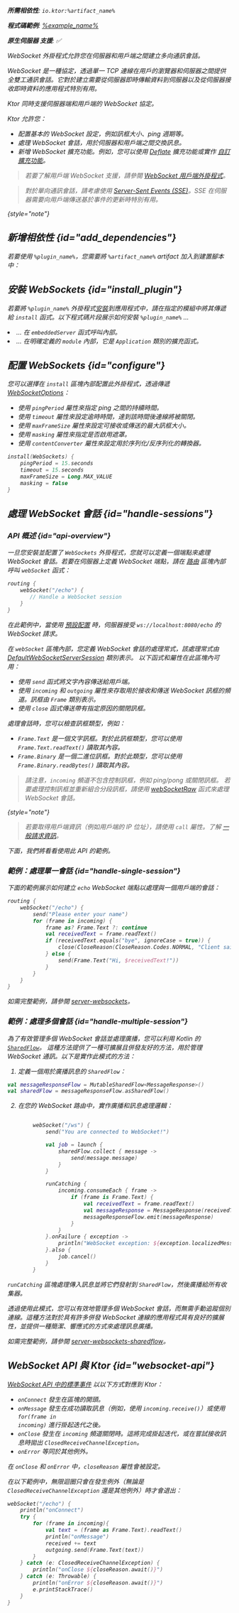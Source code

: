 [//]: # (title: Ktor 伺服器中的 WebSocket)

<show-structure for="chapter" depth="2"/>
<primary-label ref="server-plugin"/>

<var name="plugin_name" value="WebSockets"/>
<var name="package_name" value="io.ktor.server.websocket"/>
<var name="artifact_name" value="ktor-server-websockets"/>

<tldr>
<p>
<b>所需相依性</b>: <code>io.ktor:%artifact_name%</code>
</p>
<var name="example_name" value="server-websockets"/>
<p>
    <b>程式碼範例</b>:
    <a href="https://github.com/ktorio/ktor-documentation/tree/%ktor_version%/codeSnippets/snippets/%example_name%">
        %example_name%
    </a>
</p>
<p>
    <b><Links href="/ktor/server-native" summary="Ktor 支援 Kotlin/Native 並允許您在沒有額外執行時或虛擬機器的情況下執行伺服器。">原生伺服器</Links> 支援</b>: ✅
</p>
</tldr>

<link-summary>
WebSocket 外掛程式允許您在伺服器和用戶端之間建立多向通訊會話。
</link-summary>

<snippet id="websockets-description">

WebSocket 是一種協定，透過單一 TCP 連線在用戶的瀏覽器和伺服器之間提供全雙工通訊會話。它對於建立需要從伺服器即時傳輸資料到伺服器以及從伺服器接收即時資料的應用程式特別有用。

Ktor 同時支援伺服器端和用戶端的 WebSocket 協定。

</snippet>

Ktor 允許您：

* 配置基本的 WebSocket 設定，例如訊框大小、ping 週期等。
* 處理 WebSocket 會話，用於伺服器和用戶端之間交換訊息。
* 新增 WebSocket 擴充功能。例如，您可以使用 [Deflate](server-websocket-deflate.md) 擴充功能或實作 [自訂擴充功能](server-websocket-extensions.md)。

> 若要了解用戶端 WebSocket 支援，請參閱 [WebSocket 用戶端外掛程式](client-websockets.topic)。

> 對於單向通訊會話，請考慮使用 [Server-Sent Events (SSE)](server-server-sent-events.topic)。SSE 在伺服器需要向用戶端傳送基於事件的更新時特別有用。
>
{style="note"}

## 新增相依性 {id="add_dependencies"}

<p>
    若要使用 <code>%plugin_name%</code>，您需要將 <code>%artifact_name%</code> artifact 加入到建置腳本中：
</p>
<Tabs group="languages">
    <TabItem title="Gradle (Kotlin)" group-key="kotlin">
        <code-block lang="Kotlin" code="            implementation(&quot;io.ktor:%artifact_name%:$ktor_version&quot;)"/>
    </TabItem>
    <TabItem title="Gradle (Groovy)" group-key="groovy">
        <code-block lang="Groovy" code="            implementation &quot;io.ktor:%artifact_name%:$ktor_version&quot;"/>
    </TabItem>
    <TabItem title="Maven" group-key="maven">
        <code-block lang="XML" code="            &lt;dependency&gt;&#10;                &lt;groupId&gt;io.ktor&lt;/groupId&gt;&#10;                &lt;artifactId&gt;%artifact_name%-jvm&lt;/artifactId&gt;&#10;                &lt;version&gt;${ktor_version}&lt;/version&gt;&#10;            &lt;/dependency&gt;"/>
    </TabItem>
</Tabs>

## 安裝 WebSockets {id="install_plugin"}

<p>
    若要將 <code>%plugin_name%</code> 外掛程式<a href="#install">安裝</a>到應用程式中，請在指定的<Links href="/ktor/server-modules" summary="模組允許您透過分組路由來組織應用程式。">模組</Links>中將其傳遞給 <code>install</code> 函式。以下程式碼片段展示如何安裝 <code>%plugin_name%</code> ...
</p>
<list>
    <li>
        ... 在 <code>embeddedServer</code> 函式呼叫內部。
    </li>
    <li>
        ... 在明確定義的 <code>module</code> 內部，它是 <code>Application</code> 類別的擴充函式。
    </li>
</list>
<Tabs>
    <TabItem title="embeddedServer">
        <code-block lang="kotlin" code="            import io.ktor.server.engine.*&#10;            import io.ktor.server.netty.*&#10;            import io.ktor.server.application.*&#10;            import %package_name%.*&#10;&#10;            fun main() {&#10;                embeddedServer(Netty, port = 8080) {&#10;                    install(%plugin_name%)&#10;                    // ...&#10;                }.start(wait = true)&#10;            }"/>
    </TabItem>
    <TabItem title="module">
        <code-block lang="kotlin" code="            import io.ktor.server.application.*&#10;            import %package_name%.*&#10;            // ...&#10;            fun Application.module() {&#10;                install(%plugin_name%)&#10;                // ...&#10;            }"/>
    </TabItem>
</Tabs>

## 配置 WebSockets {id="configure"}

您可以選擇在 <code>install</code> 區塊內部配置此外掛程式，透過傳遞 [WebSocketOptions](https://api.ktor.io/ktor-server/ktor-server-plugins/ktor-server-websockets/io.ktor.server.websocket/-web-sockets/-web-socket-options/index.html)：

* 使用 <code>pingPeriod</code> 屬性來指定 ping 之間的持續時間。
* 使用 <code>timeout</code> 屬性來設定逾時時間，達到該時間後連線將被關閉。
* 使用 <code>maxFrameSize</code> 屬性來設定可接收或傳送的最大訊框大小。
* 使用 <code>masking</code> 屬性來指定是否啟用遮罩。
* 使用 <code>contentConverter</code> 屬性來設定用於序列化/反序列化的轉換器。

```kotlin
install(WebSockets) {
    pingPeriod = 15.seconds
    timeout = 15.seconds
    maxFrameSize = Long.MAX_VALUE
    masking = false
}
```

## 處理 WebSocket 會話 {id="handle-sessions"}

### API 概述 {id="api-overview"}

一旦您安裝並配置了 <code>WebSockets</code> 外掛程式，您就可以定義一個端點來處理 WebSocket 會話。若要在伺服器上定義 WebSocket 端點，請在 [路由](server-routing.md#define_route) 區塊內部呼叫 <code>webSocket</code> 函式：

```kotlin
routing { 
    webSocket("/echo") {
       // Handle a WebSocket session
    }
}
```

在此範例中，當使用 [預設配置](server-configuration-file.topic) 時，伺服器接受 <code>ws://localhost:8080/echo</code> 的 WebSocket 請求。

在 <code>webSocket</code> 區塊內部，您定義 WebSocket 會話的處理常式，該處理常式由 [DefaultWebSocketServerSession](https://api.ktor.io/ktor-server/ktor-server-plugins/ktor-server-websockets/io.ktor.server.websocket/-default-web-socket-server-session/index.html) 類別表示。
以下函式和屬性在此區塊內可用：

* 使用 <code>send</code> 函式將文字內容傳送給用戶端。
* 使用 <code>incoming</code> 和 <code>outgoing</code> 屬性來存取用於接收和傳送 WebSocket 訊框的頻道。訊框由 <code>Frame</code> 類別表示。
* 使用 <code>close</code> 函式傳送帶有指定原因的關閉訊框。

處理會話時，您可以檢查訊框類型，例如：

* <code>Frame.Text</code> 是一個文字訊框。對於此訊框類型，您可以使用 <code>Frame.Text.readText()</code> 讀取其內容。
* <code>Frame.Binary</code> 是一個二進位訊框。對於此類型，您可以使用 <code>Frame.Binary.readBytes()</code> 讀取其內容。

> 請注意，<code>incoming</code> 頻道不包含控制訊框，例如 ping/pong 或關閉訊框。
> 若要處理控制訊框並重新組合分段訊框，請使用 [webSocketRaw](https://api.ktor.io/ktor-server/ktor-server-plugins/ktor-server-websockets/io.ktor.server.websocket/web-socket-raw.html) 函式來處理 WebSocket 會話。
>
{style="note"}

> 若要取得用戶端資訊（例如用戶端的 IP 位址），請使用 <code>call</code> 屬性。了解 [一般請求資訊](server-requests.md#request_information)。

下面，我們將看看使用此 API 的範例。

### 範例：處理單一會話 {id="handle-single-session"}

下面的範例展示如何建立 <code>echo</code> WebSocket 端點以處理與一個用戶端的會話：

```kotlin
routing {
    webSocket("/echo") {
        send("Please enter your name")
        for (frame in incoming) {
            frame as? Frame.Text ?: continue
            val receivedText = frame.readText()
            if (receivedText.equals("bye", ignoreCase = true)) {
                close(CloseReason(CloseReason.Codes.NORMAL, "Client said BYE"))
            } else {
                send(Frame.Text("Hi, $receivedText!"))
            }
        }
    }
}
```

如需完整範例，請參閱 [server-websockets](https://github.com/ktorio/ktor-documentation/tree/%ktor_version%/codeSnippets/snippets/server-websockets)。

### 範例：處理多個會話 {id="handle-multiple-session"}

為了有效管理多個 WebSocket 會話並處理廣播，您可以利用 Kotlin 的 [`SharedFlow`](https://kotlinlang.org/api/kotlinx.coroutines/kotlinx-coroutines-core/kotlinx.coroutines.flow/-shared-flow/)。
這種方法提供了一種可擴展且併發友好的方法，用於管理 WebSocket 通訊。以下是實作此模式的方法：

1. 定義一個用於廣播訊息的 <code>SharedFlow</code>：

```kotlin
val messageResponseFlow = MutableSharedFlow<MessageResponse>()
val sharedFlow = messageResponseFlow.asSharedFlow()
```

2. 在您的 WebSocket 路由中，實作廣播和訊息處理邏輯：

```kotlin

        webSocket("/ws") {
            send("You are connected to WebSocket!")

            val job = launch {
                sharedFlow.collect { message ->
                    send(message.message)
                }
            }

            runCatching {
                incoming.consumeEach { frame ->
                    if (frame is Frame.Text) {
                        val receivedText = frame.readText()
                        val messageResponse = MessageResponse(receivedText)
                        messageResponseFlow.emit(messageResponse)
                    }
                }
            }.onFailure { exception ->
                println("WebSocket exception: ${exception.localizedMessage}")
            }.also {
                job.cancel()
            }
        }
```

<code>runCatching</code> 區塊處理傳入訊息並將它們發射到 <code>SharedFlow</code>，然後廣播給所有收集器。

透過使用此模式，您可以有效地管理多個 WebSocket 會話，而無需手動追蹤個別連線。這種方法對於具有許多併發 WebSocket 連線的應用程式具有良好的擴展性，並提供一種簡潔、響應式的方式來處理訊息廣播。

如需完整範例，請參閱 [server-websockets-sharedflow](https://github.com/ktorio/ktor-documentation/tree/%ktor_version%/codeSnippets/snippets/server-websockets-sharedflow)。

## WebSocket API 與 Ktor {id="websocket-api"}

[WebSocket API 中的標準事件](https://developer.mozilla.org/en-US/docs/Web/API/WebSockets_API) 以以下方式對應到 Ktor：

* <code>onConnect</code> 發生在區塊的開頭。
* <code>onMessage</code> 發生在成功讀取訊息（例如，使用 <code>incoming.receive()</code>）或使用 <code>for(frame in incoming)</code> 進行掛起迭代之後。
* <code>onClose</code> 發生在 <code>incoming</code> 頻道關閉時。這將完成掛起迭代，或在嘗試接收訊息時拋出 <code>ClosedReceiveChannelException</code>。
* <code>onError</code> 等同於其他例外。

在 <code>onClose</code> 和 <code>onError</code> 中，<code>closeReason</code> 屬性會被設定。

在以下範例中，無限迴圈只會在發生例外（無論是 <code>ClosedReceiveChannelException</code> 還是其他例外）時才會退出：

```kotlin
webSocket("/echo") {
    println("onConnect")
    try {
        for (frame in incoming){
            val text = (frame as Frame.Text).readText()
            println("onMessage")
            received += text
            outgoing.send(Frame.Text(text))
        }
    } catch (e: ClosedReceiveChannelException) {
        println("onClose ${closeReason.await()}")
    } catch (e: Throwable) {
        println("onError ${closeReason.await()}")
        e.printStackTrace()
    }
}
```
